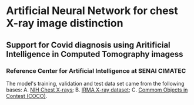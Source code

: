# Artificial Neural Network for chest X-ray image distinction

## Support for Covid diagnosis using Aritificial Intelligence in Computed Tomography imagess

### Reference Center for Artificial Intelligence at SENAI CIMATEC

The model's training, validation and test data set came from the following bases:
A. [NIH Chest X-rays](https://www.kaggle.com/nih-chest-xrays/data);
B. [IRMA X-ray dataset](https://www.kaggle.com/raddar/irma-xray-dataset);
C. [Commom Objects in Contest (COCO)](https://cocodataset.org/#home).
